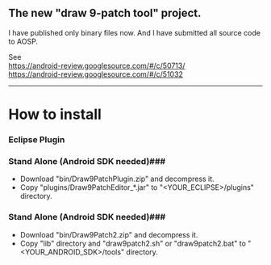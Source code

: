 The new "draw 9-patch tool" project.
---
I have published only binary files now.
And I have submitted all source code to AOSP.  

See  
<https://android-review.googlesource.com/#/c/50713/>  
<https://android-review.googlesource.com/#/c/51032>

----
How to install
===

### Eclipse Plugin ###
  
### Stand Alone (Android SDK needed)###
* Download "bin/Draw9PatchPlugin.zip" and decompress it.
* Copy "plugins/Draw9PatchEditor_*.jar" to "<YOUR_ECLIPSE>/plugins" directory.  

### Stand Alone (Android SDK needed)###
* Download "bin/Draw9Patch2.zip" and decompress it.
* Copy "lib" directory and "draw9patch2.sh" or "draw9patch2.bat" to "<YOUR_ANDROID_SDK>/tools" directory.
